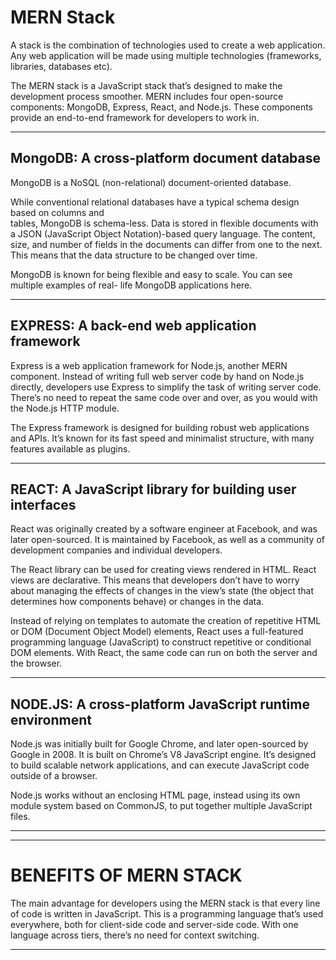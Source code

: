 # MERN Stack
A stack is the combination of technologies used to create a web application. Any web application will be made using multiple technologies (frameworks, libraries, databases etc).

The MERN stack is a JavaScript stack that’s designed to make the development process smoother. MERN includes four open-source components: MongoDB, Express, React, and Node.js. These components provide an end-to-end framework for developers to work in. 

---
## MongoDB: A cross-platform document database
   MongoDB is a NoSQL (non-relational) document-oriented database.

   While conventional relational databases have a typical schema design based on columns and  
   tables, MongoDB is schema-less. Data is stored in flexible documents with a JSON (JavaScript
   Object Notation)-based query language. The content, size, and number of fields in the documents
   can differ from one to the next. This means that the data structure to be changed over time.

   MongoDB is known for being flexible and easy to scale. You can see multiple examples of real-
   life MongoDB applications here.
   
---
## EXPRESS: A back-end web application framework
   Express is a web application framework for Node.js, another MERN component. Instead of writing
   full web server code by hand on Node.js directly, developers use Express to simplify the task
   of writing server code. There’s no need to repeat the same code over and over, as you would
   with the Node.js HTTP module.

   The Express framework is designed for building robust web applications and APIs. It’s known for
   its fast speed and minimalist structure, with many features available as plugins.
   
---
## REACT: A JavaScript library for building user interfaces
   React was originally created by a software engineer at Facebook, and was later open-sourced. It
   is maintained by Facebook, as well as a community of development companies and individual
   developers.
   
   The React library can be used for creating views rendered in HTML. React views are declarative.
   This means that developers don’t have to worry about managing the effects of changes in the
   view’s state (the object that determines how components behave) or changes in the data.

   Instead of relying on templates to automate the creation of repetitive HTML or DOM (Document
   Object Model) elements, React uses a full-featured programming language (JavaScript) to
   construct repetitive or conditional DOM elements.
   With React, the same code can run on both the server and the browser.
   
---
## NODE.JS: A cross-platform JavaScript runtime environment
   Node.js was initially built for Google Chrome, and later open-sourced by Google in 2008. It is
   built on Chrome’s V8 JavaScript engine. It’s designed to build scalable network applications,
   and can execute JavaScript code outside of a browser.

   Node.js works without an enclosing HTML page, instead using its own module system based on
   CommonJS, to put together multiple JavaScript files.
   
---
---

# BENEFITS OF MERN STACK
The main advantage for developers using the MERN stack is that every line of code is written in JavaScript. This is a programming language that’s used everywhere, both for client-side code and server-side code. With one language across tiers, there’s no need for context switching.

---
